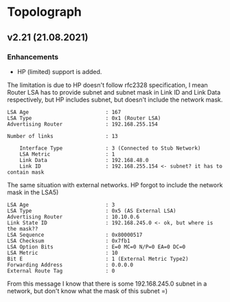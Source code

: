 # Topolograph

## v2.21 (21.08.2021)

### Enhancements
* HP (limited) support is added. 

The limitation is due to HP doesn't follow rfc2328 specification, I mean Router LSA has to provide subnet and subnet mask in Link ID and Link Data respectively, but HP includes subnet, but doesn't include the network mask.
```
LSA Age                         : 167
LSA Type                        : 0x1 (Router LSA)
Advertising Router              : 192.168.255.154

Number of links                 : 13
 
    Interface Type              : 3 (Connected to Stub Network)
    LSA Metric                  : 1
    Link Data                   : 192.168.48.0
    Link ID                     : 192.168.255.154 <- subnet? it has to contain mask
``` 
The same situation with external networks. HP forgot to include the network mask in the LSA5)
```
LSA Age                         : 3
LSA Type                        : 0x5 (AS External LSA)
Advertising Router              : 10.10.0.6
Link State ID                   : 192.168.245.0 <- ok, but where is the mask??
LSA Sequence                    : 0x80000517
LSA Checksum                    : 0x7fb1
LSA Option Bits                 : E=0 MC=0 N/P=0 EA=0 DC=0
LSA Metric                      : 10
Bit E                           : 1 (External Metric Type2)
Forwarding Address              : 0.0.0.0
External Route Tag              : 0
```
From this message I know that there is some 192.168.245.0 subnet in a network, but don't know what the mask of this subnet =)
